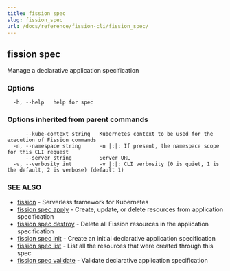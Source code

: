 ```yaml
---
title: fission spec
slug: fission_spec
url: /docs/reference/fission-cli/fission_spec/
---
```

## fission spec

Manage a declarative application specification

### Options

```
  -h, --help   help for spec
```

### Options inherited from parent commands

```
      --kube-context string   Kubernetes context to be used for the execution of Fission commands
  -n, --namespace string      -n |:|: If present, the namespace scope for this CLI request
      --server string         Server URL
  -v, --verbosity int         -v |:|: CLI verbosity (0 is quiet, 1 is the default, 2 is verbose) (default 1)
```

### SEE ALSO

* [fission](/docs/reference/fission-cli/fission/)	 - Serverless framework for Kubernetes
* [fission spec apply](/docs/reference/fission-cli/fission_spec_apply/)	 - Create, update, or delete resources from application specification
* [fission spec destroy](/docs/reference/fission-cli/fission_spec_destroy/)	 - Delete all Fission resources in the application specification
* [fission spec init](/docs/reference/fission-cli/fission_spec_init/)	 - Create an initial declarative application specification
* [fission spec list](/docs/reference/fission-cli/fission_spec_list/)	 - List all the resources that were created through this spec
* [fission spec validate](/docs/reference/fission-cli/fission_spec_validate/)	 - Validate declarative application specification

